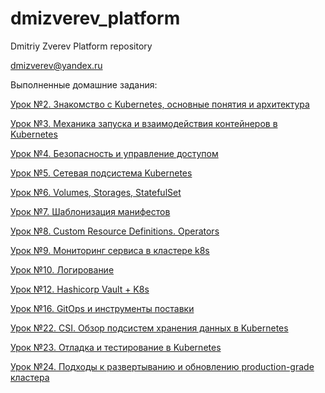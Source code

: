 # dmizverev_platform
Dmitriy Zverev Platform repository

dmizverev@yandex.ru

Выполненные домашние задания: 

[Урок №2. Знакомство с Kubernetes, основные понятия и архитектура](doc/lesson-2-kubernetes-intro.md)

[Урок №3. Механика запуска и взаимодействия контейнеров в Kubernetes](doc/lesson-3-kubernetes-controllers.md)

[Урок №4. Безопасность и управление доступом](doc/lesson-4-kubernetes-security.md)

[Урок №5. Сетевая подсистема Kubernetes](doc/lesson-5-kubernetes-networks.md)

[Урок №6. Volumes, Storages, StatefulSet](doc/lesson-6-kubernetes-volumes.md)

[Урок №7. Шаблонизация манифестов](doc/lesson-7-kubernetes-templating.md)

[Урок №8. Custom Resource Definitions. Operators](doc/lesson-8-kubernetes-operators.md)

[Урок №9. Мониторинг сервиса в кластере k8s](doc/lesson-9-kubernetes-monitoring.md)

[Урок №10. Логирование](doc/lesson-10-kubernetes-logging.md)

[Урок №12. Hashicorp Vault + K8s](doc/lesson-12-kubernetes-vault.md)

[Урок №16. GitOps и инструменты поставки](doc/lesson-16-kubernetes-gitops.md)

[Урок №22. CSI. Обзор подсистем хранения данных в Kubernetes](doc/lesson-22-kubernetes-storage.md)

[Урок №23. Отладка и тестирование в Kubernetes](doc/lesson-23-kubernetes-debug.md)

[Урок №24. Подходы к развертыванию и обновлению production-grade кластера](doc/lesson-24-kubernetes-production-clusters.md)
